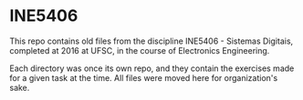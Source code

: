 # INE5406

This repo contains old files from the discipline INE5406 - Sistemas Digitais,
completed at 2016 at UFSC, in the course of Electronics Engineering.

Each directory was once its own repo, and they contain the exercises made for a
given task at the time. All files were moved here for organization's sake.
